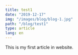 ```yaml
---
title: test1
date: "2019-12-17"
img: "/images/blog/blog-1.jpg"
path: "/blog/test1"
type: article
lang: en
---
```


This is my first article in website.
